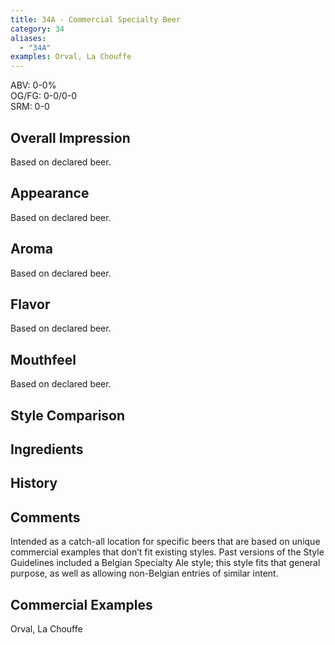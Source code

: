 ```yaml
---
title: 34A - Commercial Specialty Beer
category: 34
aliases: 
  - "34A"
examples: Orval, La Chouffe
---
```


ABV: 0-0%  
OG/FG: 0-0/0-0  
SRM: 0-0  

## Overall Impression
Based on declared beer.

## Appearance
Based on declared beer.

## Aroma
Based on declared beer.

## Flavor
Based on declared beer.

## Mouthfeel
Based on declared beer.

## Style Comparison


## Ingredients


## History


## Comments
Intended as a catch-all location for specific beers that are based on unique commercial examples that don’t fit existing styles. Past versions of the Style Guidelines included a Belgian Specialty Ale style; this style fits that general purpose, as well as allowing non-Belgian entries of similar intent.

## Commercial Examples
Orval, La Chouffe